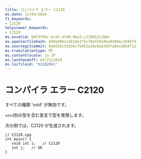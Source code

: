 ```yaml
---
title: コンパイラ エラー C2120
ms.date: 11/04/2016
f1_keywords:
- C2120
helpviewer_keywords:
- C2120
ms.assetid: b0f3f66c-6cd2-4f48-9ea3-c270b53c2b8c
ms.openlocfilehash: 699a80b2cdb1de175c78efb918ba9389ec3695f4
ms.sourcegitcommit: 0ab61bc3d2b6cfbd52a16c6ab2b97a8ea1864f12
ms.translationtype: MT
ms.contentlocale: ja-JP
ms.lasthandoff: 04/23/2019
ms.locfileid: "62182861"
---
```

# <a name="compiler-error-c2120"></a>コンパイラ エラー C2120

すべての種類 'void' が無効です。

`void`別の型を含む宣言で型を使用します。

次の例では、C2120 が生成されます。

```
// C2120.cpp
int main() {
   void int i;   // C2120
   int j;   // OK
}
```